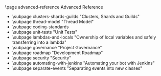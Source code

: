 \page advanced-reference Advanced Reference

* \subpage clusters-shards-guilds "Clusters, Shards and Guilds"
* \subpage thread-model "Thread Model"
* \subpage coding-standards
* \subpage unit-tests "Unit Tests"
* \subpage lambdas-and-locals "Ownership of local variables and safely transferring into a lambda"
* \subpage governance "Project Governance"
* \subpage roadmap "Development Roadmap"
* \subpage security "Security"
* \subpage automating-with-jenkins "Automating your bot with Jenkins"
* \subpage separate-events "Separating events into new classes"
